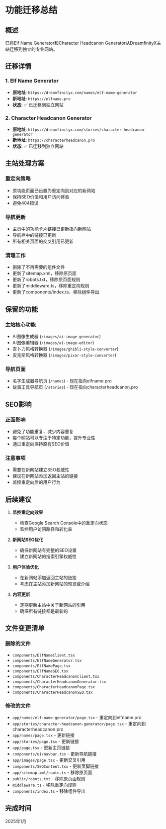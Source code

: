 # 功能迁移总结

## 概述
已将Elf Name Generator和Character Headcanon Generator从DreamfinityX主站迁移到独立的专业网站。

## 迁移详情

### 1. Elf Name Generator
- **原地址**: `https://dreamfinityx.com/names/elf-name-generator`
- **新地址**: `https://elfname.pro`
- **状态**: ✅ 已迁移到独立网站

### 2. Character Headcanon Generator
- **原地址**: `https://dreamfinityx.com/stories/character-headcanon-generator`
- **新地址**: `https://characterheadcanon.pro`
- **状态**: ✅ 已迁移到独立网站

## 主站处理方案

### 重定向策略
- 原功能页面已设置为重定向到对应的新网站
- 保持SEO价值和用户访问体验
- 避免404错误

### 导航更新
- 主页中的功能卡片链接已更新指向新网站
- 导航栏中的链接已更新
- 所有相关页面的交叉引用已更新

### 清理工作
- 删除了不再需要的组件文件
- 更新了sitemap.xml，移除原页面
- 更新了robots.txt，移除原页面规则
- 更新了middleware.ts，移除重定向规则
- 更新了components/index.ts，移除组件导出

## 保留的功能

### 主站核心功能
- AI图像生成器 (`/images/ai-image-generator`)
- AI图像编辑器 (`/images/ai-image-editor`)
- 吉卜力风格转换器 (`/images/ghibli-style-converter`)
- 皮克斯风格转换器 (`/images/pixar-style-converter`)

### 导航页面
- 名字生成器导航页 (`/names`) - 现在指向elfname.pro
- 故事工具导航页 (`/stories`) - 现在指向characterheadcanon.pro

## SEO影响

### 正面影响
- 避免了功能重复，减少内容重复
- 每个网站可以专注于特定功能，提升专业性
- 通过重定向保持原有SEO价值

### 注意事项
- 需要在新网站建立SEO权威性
- 建议在新网站添加返回主站的链接
- 监控重定向后的用户行为

## 后续建议

1. **监控重定向效果**
   - 检查Google Search Console中的重定向状态
   - 监控用户访问路径和转化率

2. **新网站SEO优化**
   - 确保新网站有完整的SEO设置
   - 建立新网站的搜索引擎权威性

3. **用户体验优化**
   - 在新网站添加返回主站的链接
   - 考虑在主站添加新网站的预览或介绍

4. **内容更新**
   - 定期更新主站中关于新网站的引用
   - 确保所有链接都是最新的

## 文件变更清单

### 删除的文件
- `components/ElfNameClient.tsx`
- `components/ElfNameGenerator.tsx`
- `components/ElfNamePage.tsx`
- `components/ElfNameSEO.tsx`
- `components/CharacterHeadcanonClient.tsx`
- `components/CharacterHeadcanonGenerator.tsx`
- `components/CharacterHeadcanonPage.tsx`
- `components/CharacterHeadcanonSEO.tsx`

### 修改的文件
- `app/names/elf-name-generator/page.tsx` - 重定向到elfname.pro
- `app/stories/character-headcanon-generator/page.tsx` - 重定向到characterheadcanon.pro
- `app/names/page.tsx` - 更新链接
- `app/stories/page.tsx` - 更新链接
- `app/page.tsx` - 更新主页链接
- `components/ui/navbar.tsx` - 更新导航链接
- `app/images/page.tsx` - 更新交叉引用
- `components/SEOContent.tsx` - 更新页脚链接
- `app/sitemap.xml/route.ts` - 移除原页面
- `public/robots.txt` - 移除原页面规则
- `middleware.ts` - 移除重定向规则
- `components/index.ts` - 移除组件导出

## 完成时间
2025年1月
